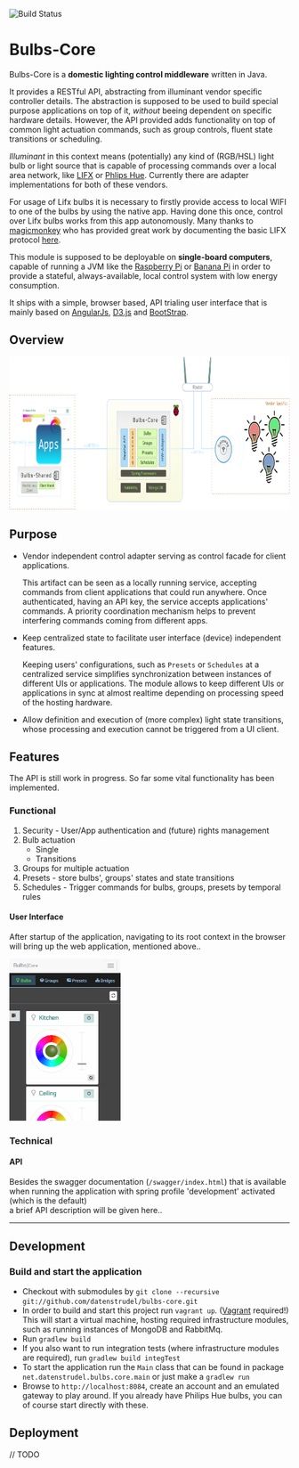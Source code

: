 ![Build Status](https://api.travis-ci.org/datenstrudel/bulbs-core.svg?branch=refactoring/integrateSpringData)

# Bulbs-Core

Bulbs-Core is a __domestic lighting control middleware__ written in Java.

It provides a RESTful API, abstracting from illuminant vendor specific controller details. The abstraction is supposed to
    be used to build special purpose applications on top of it, _without_ beeing dependent on specific hardware details. 
    However, the API provided adds functionality on top of common light actuation commands, such as group controls, fluent state transitions or scheduling.
    
_Illuminant_ in this context means (potentially) any kind of (RGB/HSL) light bulb or light source that is capable of processing commands over a local area network, 
like [LIFX](http://lifx.co/) or [Phlips Hue](http://meethue.com).
Currently there are adapter implementations for both of these vendors.

For usage of Lifx bulbs it is necessary to firstly provide access to local WIFI to one of the bulbs by using the native app. Having done this once, control
over Lifx bulbs works from this app autonomously. Many thanks to [magicmonkey](https://github.com/magicmonkey) who has provided great work by documenting the basic
LIFX protocol [here](https://github.com/magicmonkey/lifxjs/blob/master/Protocol.md).

This module is supposed to be deployable on __single-board computers__, capable of running a JVM like the [Raspberry Pi](http://www.raspberrypi.org/) or [Banana Pi](bananapi.org) in order 
    to provide a stateful, always-available, local control system with low energy consumption.

It ships with a simple, browser based, API trialing user interface that is mainly based on [AngularJs](https://angularjs.org/), [D3.js](http://http://d3js.org/) and [BootStrap](getbootstrap.com).

## Overview
<img width="800" height="274" src="/doc/presentation/assets/bulbs_bigPic_dark_full.png" alt="Big Pic"/>

## Purpose

 * Vendor independent control adapter serving as control facade for client applications.
    
    This artifact can be seen as a locally running service, accepting commands from client applications that
    could run anywhere. Once authenticated, having an API key, the service accepts applications' commands.
    A priority coordination mechanism helps to prevent interfering commands coming from different apps.
    

 * Keep centralized state to facilitate user interface (device) independent features.
 
    Keeping users' configurations, such as `Presets` or `Schedules` at a centralized service simplifies synchronization 
    between instances of different UIs or applications.
    The module allows to keep different UIs or applications in sync at almost 
    realtime depending on processing speed of the hosting hardware. 


 * Allow definition and execution of (more complex) light state transitions, whose processing and execution cannot
   be triggered from a UI client.

## Features
The API is still work in progress. So far some vital functionality has been implemented.

### Functional
1. Security - User/App authentication and (future) rights management
2. Bulb actuation
    * Single
    * Transitions
3. Groups for multiple actuation
4. Presets - store bulbs', groups' states and state transitions
5. Schedules - Trigger commands for bulbs, groups, presets by temporal rules

#### User Interface
After startup of the application, navigating to its root context in the browser will bring up the 
web application, mentioned above..

<img width="200" height="291" src="/doc/assets/bulbs_hc.png" alt="Big Pic"/>


### Technical

#### API
Besides the swagger documentation (`/swagger/index.html`) that is available when running the application with spring profile 'development' activated (which is the default)  
a brief API description will be given here.. 

---

## Development
### Build and start the application
 * Checkout with submodules by `git clone --recursive git://github.com/datenstrudel/bulbs-core.git`
 * In order to build and start this project run `vagrant up`. ([Vagrant](https://www.vagrantup.com) required!)
        This will start a virtual machine, hosting required infrastructure modules, such as running instances of MongoDB and RabbitMq.
 * Run `gradlew build`
 * If you also want to run integration tests (where infrastructure modules are required), run `gradlew build integTest`
 * To start the application run the `Main` class that can be found in package `net.datenstrudel.bulbs.core.main` or just make a `gradlew run`
 * Browse to `http://localhost:8084`, create an account and an emulated gateway to play around. If you already have Philips Hue bulbs, you can of course start directly with these.

## Deployment
// TODO


